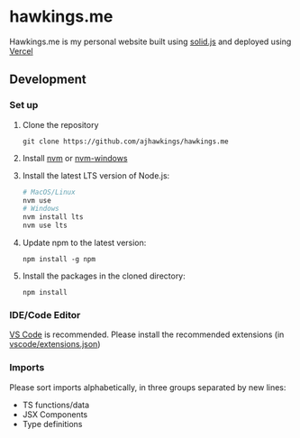 # hawkings.me

Hawkings.me is my personal website built using [solid.js](https://github.com/solidjs/solid) and deployed using [Vercel](https://vercel.com)

## Development

### Set up

1. Clone the repository

    ```shell
    git clone https://github.com/ajhawkings/hawkings.me
    ```

2. Install [nvm](https://github.com/nvm-sh/nvm) or [nvm-windows](https://github.com/coreybutler/nvm-windows)

3. Install the latest LTS version of Node.js:

    ```powershell
    # MacOS/Linux
    nvm use
    # Windows
    nvm install lts
    nvm use lts
    ```

4. Update npm to the latest version:

    ```shell
    npm install -g npm
    ```

5. Install the packages in the cloned directory:

    ```shell
    npm install
    ```

### IDE/Code Editor

[VS Code](https://code.visualstudio.com/) is recommended. Please install the recommended extensions (in [vscode/extensions.json](./vscode/extensions.json))

### Imports

Please sort imports alphabetically, in three groups separated by new lines:

- TS functions/data
- JSX Components
- Type definitions
